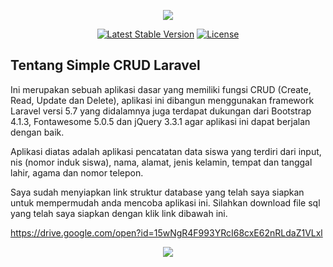 <p align="center"><img src="https://laravel.com/assets/img/components/logo-laravel.svg"></p>

<p align="center">
<a href="https://packagist.org/packages/laravel/framework"><img src="https://poser.pugx.org/laravel/framework/v/stable.svg" alt="Latest Stable Version"></a>
<a href="https://packagist.org/packages/laravel/framework"><img src="https://poser.pugx.org/laravel/framework/license.svg" alt="License"></a>
</p>

## Tentang Simple CRUD Laravel

Ini merupakan sebuah aplikasi dasar yang memiliki fungsi CRUD (Create, Read, Update dan Delete), aplikasi ini dibangun menggunakan framework Laravel versi 5.7 yang didalamnya juga terdapat dukungan dari Bootstrap 4.1.3, Fontawesome 5.0.5 dan jQuery 3.3.1 agar aplikasi ini dapat berjalan dengan baik.

Aplikasi diatas adalah aplikasi pencatatan data siswa yang terdiri dari input, nis (nomor induk siswa), nama, alamat, jenis kelamin, tempat dan tanggal lahir, agama dan nomor telepon.

Saya sudah menyiapkan link struktur database yang telah saya siapkan untuk mempermudah anda mencoba aplikasi ini. Silahkan download file sql yang telah saya siapkan dengan klik link dibawah ini.

https://drive.google.com/open?id=15wNgR4F993YRcI68cxE62nRLdaZ1VLxl

<p align="center"><img src="https://i1026.photobucket.com/albums/y329/muchammad_syam/Screenshot%20from%202018-11-22%2011-21-51_zps4pa2nqvb.png"></p>
